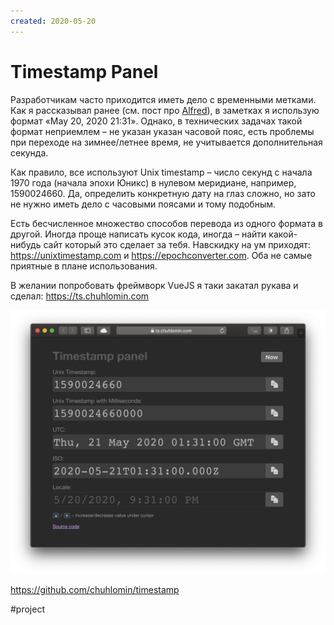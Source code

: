 ```yaml
---
created: 2020-05-20
---
```


# Timestamp Panel

Разработчикам часто приходится иметь дело с временными метками.
Как я рассказывал ранее (см. пост про [Alfred](alfred.html)), в заметках я использую формат «May 20, 2020 21:31».
Однако, в технических задачах такой формат неприемлем – не указан указан часовой пояс, есть проблемы при переходе на зимнее/летнее время, не учитывается дополнительная секунда.

Как правило, все используют Unix timestamp – число секунд с начала 1970 года (начала эпохи Юникс) в нулевом меридиане, например, 1590024660.
Да, определить конкретную дату на глаз сложно, но зато не нужно иметь дело с часовыми поясами и тому подобным.

Есть бесчисленное множество способов перевода из одного формата в другой.
Иногда проще написать кусок кода, иногда – найти какой-нибудь сайт который это сделает за тебя.
Навскидку на ум приходят: https://unixtimestamp.com и https://epochconverter.com. Оба не самые приятные в плане использования.

В желании попробовать фреймворк VueJS я таки закатал рукава и сделал:
https://ts.chuhlomin.com

![Timestamp Panel screenshot](timestamp-panel.png "Timestamp Panel screenshot")

https://github.com/chuhlomin/timestamp

#project
